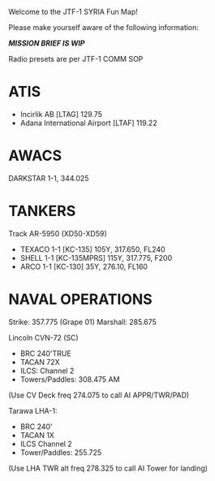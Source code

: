 Welcome to the JTF-1 SYRIA Fun Map!

Please make yourself aware of the following information:

***MISSION BRIEF IS WIP***

Radio presets are per JTF-1 COMM SOP


ATIS
====

- Incirlik AB [LTAG] 129.75
- Adana International Airport [LTAF] 119.22

AWACS
=====

DARKSTAR 1-1, 344.025

TANKERS
=======

Track AR-5950 (XD50-XD59) 
- TEXACO 1-1 [KC-135] 105Y, 317.650, FL240
- SHELL 1-1 [KC-135MPRS] 115Y, 317.775, F200
- ARCO 1-1 [KC-130] 35Y, 276.10, FL160 

NAVAL OPERATIONS
================

Strike: 357.775 (Grape 01)
Marshall: 285.675

Lincoln CVN-72 (SC)
- BRC 240'TRUE
- TACAN 72X 
- ILCS: Channel 2
- Towers/Paddles: 308.475 AM

(Use CV Deck freq 274.075 to call AI APPR/TWR/PAD)

Tarawa LHA-1:
- BRC 240'
- TACAN 1X
- ILCS Channel 2
- Tower/Paddles: 255.725

(Use LHA TWR alt freq 278.325 to call AI Tower for landing)

